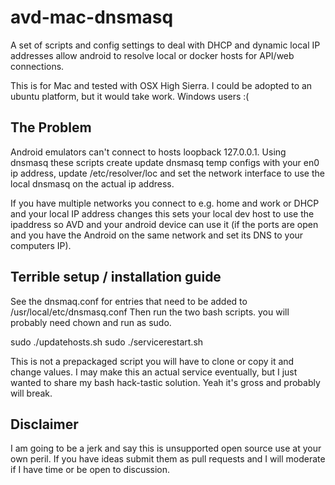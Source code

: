 # avd-mac-dnsmasq
A set of scripts and config settings to deal with DHCP and dynamic local IP addresses allow android to resolve local or docker hosts for API/web connections. 

This is for Mac and tested with OSX High Sierra. I could be adopted to an ubuntu platform, but it would take work. Windows users :(

## The Problem 
Android emulators can't connect to hosts loopback 127.0.0.1. Using dnsmasq these scripts create update dnsmasq temp configs with your en0 ip address, update /etc/resolver/loc and set the network interface to use the local dnsmasq on the actual ip address.

If you have multiple networks you connect to e.g. home and work or DHCP and your local IP address changes this sets your local dev host to use the ipaddress so AVD and your android device can use it (if the ports are open and you have the Android on the same network and set its DNS to your computers IP).

## Terrible setup / installation guide

See the dnsmaq.conf for entries that need to be added to /usr/local/etc/dnsmasq.conf
Then run the two bash scripts. you will probably need chown and run as sudo.

sudo ./updatehosts.sh
sudo ./servicerestart.sh

This is not a prepackaged script you will have to clone or copy it and change values. I may make this an actual service eventually, but I just wanted to share my bash hack-tastic solution. Yeah it's gross and probably will break.


## Disclaimer 

I am going to be a jerk and say this is unsupported open source use at your own peril. If you have ideas submit them as pull requests and I will moderate if I have time or be open to discussion.


